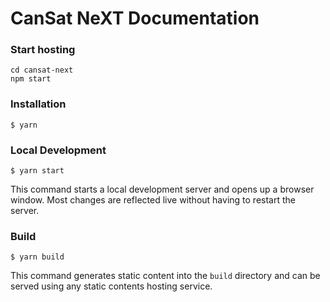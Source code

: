 # CanSat NeXT Documentation

### Start hosting

```
cd cansat-next
npm start
```

### Installation

```
$ yarn
```

### Local Development

```
$ yarn start
```


This command starts a local development server and opens up a browser window. Most changes are reflected live without having to restart the server.

### Build

```
$ yarn build
```

This command generates static content into the `build` directory and can be served using any static contents hosting service.
